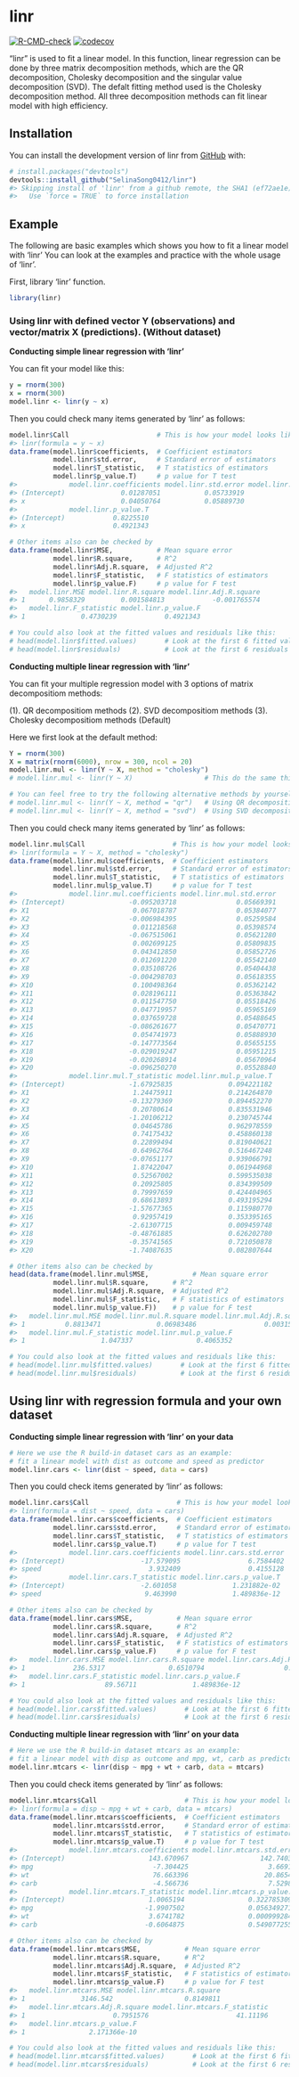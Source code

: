 
<!-- README.md is generated from README.Rmd. Please edit that file -->

# linr

<!-- badges: start -->

[![R-CMD-check](https://github.com/SelinaSong0412/linr/workflows/R-CMD-check/badge.svg)](https://github.com/SelinaSong0412/linr/actions)
[![codecov](https://codecov.io/gh/SelinaSong0412/linr/branch/main/graph/badge.svg?token=K6NRF4WUNZ)](https://codecov.io/gh/SelinaSong0412/linr)
<!-- badges: end -->

“linr” is used to fit a linear model. In this function, linear
regression can be done by three matrix decomposition methods, which are
the QR decomposition, Cholesky decomposition and the singular value
decomposition (SVD). The defalt fitting method used is the Cholesky
decomposition method. All three decomposition methods can fit linear
model with high efficiency.

## Installation

You can install the development version of linr from
[GitHub](https://github.com/) with:

``` r
# install.packages("devtools")
devtools::install_github("SelinaSong0412/linr")
#> Skipping install of 'linr' from a github remote, the SHA1 (ef72ae1e) has not changed since last install.
#>   Use `force = TRUE` to force installation
```

## Example

The following are basic examples which shows you how to fit a linear
model with ‘linr’ You can look at the examples and practice with the
whole usage of ‘linr’.

First, library ‘linr’
function.

``` r
library(linr)
```

### Using linr with defined vector Y (observations) and vector/matrix X (predictions). (Without dataset)

**Conducting simple linear regression with ‘linr’**

You can fit your model like this:

``` r
y = rnorm(300)
x = rnorm(300)
model.linr <- linr(y ~ x)
```

Then you could check many items generated by ‘linr’ as follows:

``` r
model.linr$Call                      # This is how your model looks like
#> linr(formula = y ~ x)
data.frame(model.linr$coefficients,  # Coefficient estimators
           model.linr$std.error,     # Standard error of estimators
           model.linr$T_statistic,   # T statistics of estimators
           model.linr$p_value.T)     # p value for T test 
#>             model.linr.coefficients model.linr.std.error model.linr.T_statistic
#> (Intercept)              0.01287051           0.05733919              0.2244628
#> x                        0.04050764           0.05889730              0.6877673
#>             model.linr.p_value.T
#> (Intercept)            0.8225510
#> x                      0.4921343

# Other items also can be checked by 
data.frame(model.linr$MSE,           # Mean square error 
           model.linr$R.square,      # R^2 
           model.linr$Adj.R.square,  # Adjusted R^2 
           model.linr$F_statistic,   # F statistics of estimators
           model.linr$p_value.F)     # p value for F test 
#>   model.linr.MSE model.linr.R.square model.linr.Adj.R.square
#> 1      0.9858329         0.001584813            -0.001765574
#>   model.linr.F_statistic model.linr.p_value.F
#> 1              0.4730239            0.4921343

# You could also look at the fitted values and residuals like this:
# head(model.linr$fitted.values)       # Look at the first 6 fitted values
# head(model.linr$residuals)           # Look at the first 6 residuals
```

**Conducting multiple linear regression with ‘linr’**

You can fit your multiple regression model with 3 options of matrix
decompositiom methods:

(1). QR decompositiom methods (2). SVD decompositiom methods (3).
Cholesky decompositiom methods (Default)

Here we first look at the default method:

``` r
Y = rnorm(300)
X = matrix(rnorm(6000), nrow = 300, ncol = 20)
model.linr.mul <- linr(Y ~ X, method = "cholesky")
# model.linr.mul <- linr(Y ~ X)                  # This do the same thing

# You can feel free to try the following alternative methods by yourself:
# model.linr.mul <- linr(Y ~ X, method = "qr")   # Using QR decomposition
# model.linr.mul <- linr(Y ~ X, method = "svd")  # Using SVD decomposition
```

Then you could check many items generated by ‘linr’ as
follows:

``` r
model.linr.mul$Call                      # This is how your model looks like
#> linr(formula = Y ~ X, method = "cholesky")
data.frame(model.linr.mul$coefficients,  # Coefficient estimators
           model.linr.mul$std.error,     # Standard error of estimators
           model.linr.mul$T_statistic,   # T statistics of estimators
           model.linr.mul$p_value.T)     # p value for T test 
#>             model.linr.mul.coefficients model.linr.mul.std.error
#> (Intercept)                -0.095203718               0.05669391
#> X1                          0.067018787               0.05384077
#> X2                         -0.006984395               0.05259584
#> X3                          0.011218568               0.05398574
#> X4                         -0.067515061               0.05621280
#> X5                          0.002699125               0.05809835
#> X6                          0.043412850               0.05852726
#> X7                          0.012691220               0.05542140
#> X8                          0.035108726               0.05404438
#> X9                         -0.004298703               0.05618355
#> X10                         0.100498364               0.05362142
#> X11                         0.028196111               0.05363842
#> X12                         0.011547750               0.05518426
#> X13                         0.047719957               0.05965169
#> X14                         0.037659728               0.05488645
#> X15                        -0.086261677               0.05470771
#> X16                         0.054741973               0.05888930
#> X17                        -0.147773564               0.05655155
#> X18                        -0.029019247               0.05951215
#> X19                        -0.020268914               0.05670964
#> X20                        -0.096250270               0.05528840
#>             model.linr.mul.T_statistic model.linr.mul.p_value.T
#> (Intercept)                -1.67925835              0.094221182
#> X1                          1.24475911              0.214264870
#> X2                         -0.13279369              0.894452270
#> X3                          0.20780614              0.835531946
#> X4                         -1.20106212              0.230745744
#> X5                          0.04645786              0.962978559
#> X6                          0.74175432              0.458860138
#> X7                          0.22899494              0.819040621
#> X8                          0.64962764              0.516467248
#> X9                         -0.07651177              0.939066791
#> X10                         1.87422047              0.061944968
#> X11                         0.52567002              0.599535038
#> X12                         0.20925805              0.834399509
#> X13                         0.79997659              0.424404965
#> X14                         0.68613893              0.493195294
#> X15                        -1.57677365              0.115980770
#> X16                         0.92957419              0.353395165
#> X17                        -2.61307715              0.009459748
#> X18                        -0.48761885              0.626202780
#> X19                        -0.35741565              0.721050878
#> X20                        -1.74087635              0.082807644

# Other items also can be checked by 
head(data.frame(model.linr.mul$MSE,           # Mean square error 
           model.linr.mul$R.square,      # R^2 
           model.linr.mul$Adj.R.square,  # Adjusted R^2 
           model.linr.mul$F_statistic,   # F statistics of estimators
           model.linr.mul$p_value.F))    # p value for F test 
#>   model.linr.mul.MSE model.linr.mul.R.square model.linr.mul.Adj.R.square
#> 1          0.8813471              0.06983486                 0.003156357
#>   model.linr.mul.F_statistic model.linr.mul.p_value.F
#> 1                   1.047337                0.4065352

# You could also look at the fitted values and residuals like this:
# head(model.linr.mul$fitted.values)       # Look at the first 6 fitted values
# head(model.linr.mul$residuals)           # Look at the first 6 residuals
```

## Using linr with regression formula and your own dataset

**Conducting simple linear regression with ‘linr’ on your data**

``` r
# Here we use the R build-in dataset cars as an example:
# fit a linear model with dist as outcome and speed as predictor
model.linr.cars <- linr(dist ~ speed, data = cars) 
```

Then you could check items generated by ‘linr’ as
follows:

``` r
model.linr.cars$Call                      # This is how your model looks like
#> linr(formula = dist ~ speed, data = cars)
data.frame(model.linr.cars$coefficients,  # Coefficient estimators
           model.linr.cars$std.error,     # Standard error of estimators
           model.linr.cars$T_statistic,   # T statistics of estimators
           model.linr.cars$p_value.T)     # p value for T test 
#>             model.linr.cars.coefficients model.linr.cars.std.error
#> (Intercept)                   -17.579095                 6.7584402
#> speed                           3.932409                 0.4155128
#>             model.linr.cars.T_statistic model.linr.cars.p_value.T
#> (Intercept)                   -2.601058              1.231882e-02
#> speed                          9.463990              1.489836e-12

# Other items also can be checked by 
data.frame(model.linr.cars$MSE,           # Mean square error 
           model.linr.cars$R.square,      # R^2 
           model.linr.cars$Adj.R.square,  # Adjusted R^2 
           model.linr.cars$F_statistic,   # F statistics of estimators
           model.linr.cars$p_value.F)     # p value for F test 
#>   model.linr.cars.MSE model.linr.cars.R.square model.linr.cars.Adj.R.square
#> 1            236.5317                0.6510794                    0.6438102
#>   model.linr.cars.F_statistic model.linr.cars.p_value.F
#> 1                    89.56711              1.489836e-12

# You could also look at the fitted values and residuals like this:
# head(model.linr.cars$fitted.values)       # Look at the first 6 fitted values
# head(model.linr.cars$residuals)           # Look at the first 6 residuals
```

**Conducting multiple linear regression with ‘linr’ on your data**

``` r
# Here we use the R build-in dataset mtcars as an example:
# fit a linear model with disp as outcome and mpg, wt, carb as predictors
model.linr.mtcars <- linr(disp ~ mpg + wt + carb, data = mtcars)
```

Then you could check items generated by ‘linr’ as
follows:

``` r
model.linr.mtcars$Call                      # This is how your model looks like
#> linr(formula = disp ~ mpg + wt + carb, data = mtcars)
data.frame(model.linr.mtcars$coefficients,  # Coefficient estimators
           model.linr.mtcars$std.error,     # Standard error of estimators
           model.linr.mtcars$T_statistic,   # T statistics of estimators
           model.linr.mtcars$p_value.T)     # p value for T test 
#>             model.linr.mtcars.coefficients model.linr.mtcars.std.error
#> (Intercept)                     143.670967                  142.740385
#> mpg                              -7.304425                    3.669182
#> wt                               76.663396                   20.865454
#> carb                             -4.566736                    7.529811
#>             model.linr.mtcars.T_statistic model.linr.mtcars.p_value.T
#> (Intercept)                     1.0065194                0.3227853099
#> mpg                            -1.9907502                0.0563492712
#> wt                              3.6741782                0.0009992845
#> carb                           -0.6064875                0.5490772554

# Other items also can be checked by 
data.frame(model.linr.mtcars$MSE,           # Mean square error 
           model.linr.mtcars$R.square,      # R^2 
           model.linr.mtcars$Adj.R.square,  # Adjusted R^2 
           model.linr.mtcars$F_statistic,   # F statistics of estimators
           model.linr.mtcars$p_value.F)     # p value for F test 
#>   model.linr.mtcars.MSE model.linr.mtcars.R.square
#> 1              3146.542                  0.8149811
#>   model.linr.mtcars.Adj.R.square model.linr.mtcars.F_statistic
#> 1                      0.7951576                      41.11196
#>   model.linr.mtcars.p_value.F
#> 1                2.171366e-10

# You could also look at the fitted values and residuals like this:
# head(model.linr.mtcars$fitted.values)       # Look at the first 6 fitted values
# head(model.linr.mtcars$residuals)           # Look at the first 6 residuals
```
